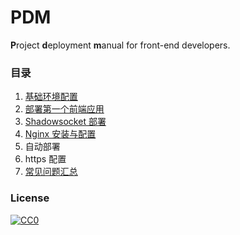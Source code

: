 # PDM
**P**roject **d**eployment **m**anual for front-end developers.

### 目录

1. [基础环境配置](https://github.com/ifyour/pdm/issues/1)
2. [部署第一个前端应用](https://github.com/ifyour/pdm/issues/2)
3. [Shadowsocket 部署](https://github.com/ifyour/pdm/issues/3)
4. [Nginx 安装与配置](https://github.com/ifyour/pdm/issues/4)
5. 自动部署
6. https 配置
7. [常见问题汇总](https://github.com/ifyour/pdm/issues/5)

### License

[![CC0](https://i.creativecommons.org/p/zero/1.0/88x31.png)](https://creativecommons.org/publicdomain/zero/1.0/)
